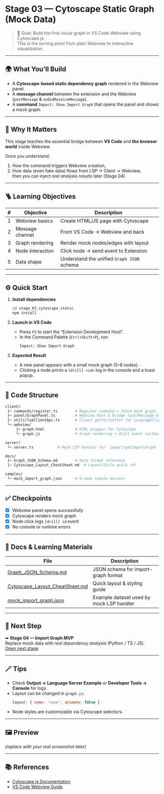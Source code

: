 # Stage 03 — Cytoscape Static Graph (Mock Data)

> 🎯 Goal: Build the first visual graph in VS Code Webview using Cytoscape.js.  
> This is the *turning point* from plain Webview to interactive visualization.

---

## 🌍 What You’ll Build
- A **Cytoscape-based static dependency graph** rendered in the Webview panel.
- A **message channel** between the extension and the Webview (`postMessage` & `onDidReceiveMessage`).
- A **command** `Impact: Show Import Graph` that opens the panel and shows a mock graph.

---

## 🧠 Why It Matters
This stage teaches the essential bridge between **VS Code** and **the browser world** inside Webview.

Once you understand:
1. How the command triggers Webview creation,  
2. How data (even fake data) flows from LSP → Client → Webview,  
then you can inject *real analysis results* later (Stage 04).

---

## 🪜 Learning Objectives
| # | Objective | Description |
|---|------------|-------------|
| 1 | Webview basics | Create HTML/JS page with Cytoscape |
| 2 | Message channel | From VS Code → Webview and back |
| 3 | Graph rendering | Render mock nodes/edges with layout |
| 4 | Node interaction | Click node → send event to Extension |
| 5 | Data shape | Understand the unified `Graph JSON` schema |

---

## ⚙️ Quick Start

1. **Install dependencies**
   ```bash
   cd stage_03_cytoscape_static
   npm install
   ```

2. **Launch in VS Code**
   - Press `F5` to start the “Extension Development Host”.
   - In the Command Palette (`Ctrl+Shift+P`), run:
     ```bash
     Impact: Show Import Graph
     ```

3. **Expected Result**
   - A new panel appears with a small mock graph (5–8 nodes).
   - Clicking a node prints a `[drill] <id>` log in the console and a toast popup.

---

## 🧩 Code Structure
```bash
client/
 ├─ commands/register.ts        # Register command + fetch mock graph
 ├─ panel/GraphPanel.ts         # Webview host & bridge (postMessage handler)
 ├─ utils/lspClientApi.ts       # Client getter/setter for LanguageClient
 └─ webview/
     ├─ graph.html              # HTML wrapper for Cytoscape
     └─ graph.js                # Graph rendering + drill event callback

server/
 └─ server.ts           # Mock LSP handler for `impact/getImportGraph`

docs/
 ├─ Graph_JSON_Schema.md        # Data format reference
 ├─ Cytoscape_Layout_CheatSheet.md  # Layout/Style quick ref

samples/
 └─ mock_import_graph.json      # 8-node sample dataset
```

---

## ✅ Checkpoints
- [x] Webview panel opens successfully  
- [x] Cytoscape renders mock graph  
- [x] Node click logs `[drill] id` event  
- [x] No console or runtime errors  

---

## 📘 Docs & Learning Materials
| File | Description |
|------|--------------|
| [Graph_JSON_Schema.md](./docs/Graph_JSON_Schema.md) | JSON schema for import-graph format |
| [Cytoscape_Layout_CheatSheet.md](./docs/Cytoscape_Layout_CheatSheet.md) | Quick layout & styling guide |
| [mock_import_graph.json](./samples/mock_import_graph.json) | Example dataset used by mock LSP handler |

---

## 🧭 Next Step
➡ **Stage 04 — Import Graph MVP**  
Replace mock data with *real dependency analysis* (Python / TS / JS).  
[Open next stage](../stage_04_import_graph_mvp/README.md)

---

## 🪄 Tips
- Check **Output → Language Server Example** or **Developer Tools → Console** for logs.  
- Layout can be changed in `graph.js`:
  ```js
  layout: { name: 'cose', animate: false }
  ```
- Node styles are customizable via Cytoscape selectors.  

---

## 🖼️ Preview
*(replace with your real screenshot later)*  

---

## 📚 References
- [Cytoscape.js Documentation](https://js.cytoscape.org/)
- [VS Code Webview Guide](https://code.visualstudio.com/api/extension-guides/webview)
